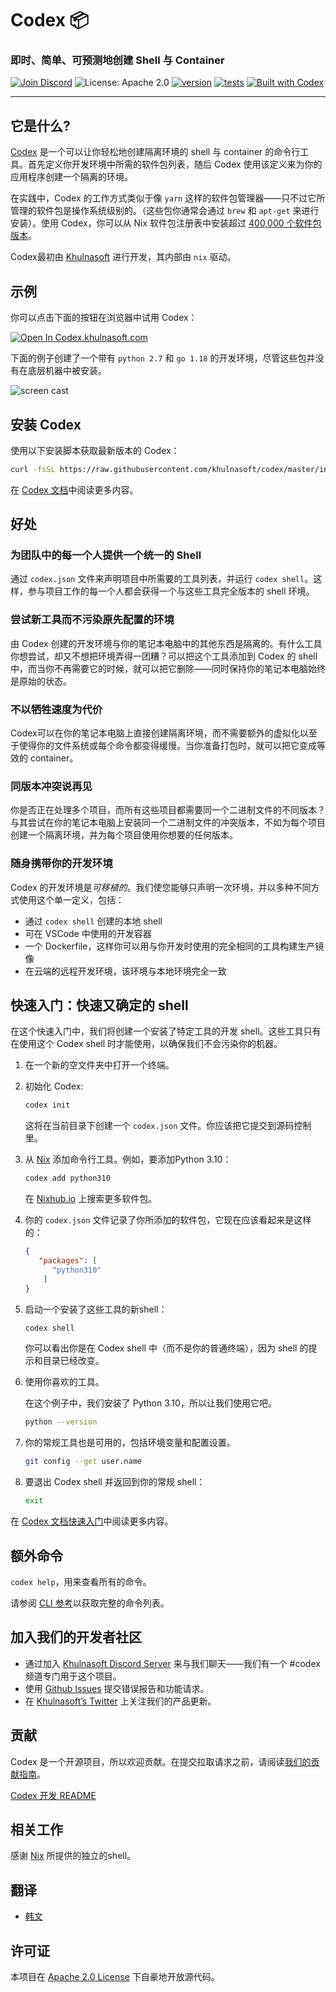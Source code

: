 # Codex 📦

### 即时、简单、可预测地创建 Shell 与 Container

[![Join Discord](https://img.shields.io/discord/903306922852245526?color=7389D8&label=discord&logo=discord&logoColor=ffffff)](https://discord.gg/khulnasoft) ![License: Apache 2.0](https://img.shields.io/github/license/khulnasoft/codex) [![version](https://img.shields.io/github/v/release/khulnasoft/codex?color=green&label=version&sort=semver)](https://github.com/khulnasoft/codex/releases) [![tests](https://github.com/khulnasoft/codex/actions/workflows/cli-post-release.yml/badge.svg)](https://github.com/khulnasoft/codex/actions/workflows/cli-release.yml?branch=main) [![Built with Codex](https://www.khulnasoft/img/codex/shield_galaxy.svg)](https://www.khulnasoft/codex/docs/contributor-quickstart/)

---

## 它是什么?

[Codex](https://www.khulnasoft/codex/) 是一个可以让你轻松地创建隔离环境的 shell 与 container 的命令行工具。首先定义你开发环境中所需的软件包列表，随后 Codex 使用该定义来为你的应用程序创建一个隔离的环境。

在实践中，Codex 的工作方式类似于像 `yarn` 这样的软件包管理器——只不过它所管理的软件包是操作系统级别的。（这些包你通常会通过 `brew` 和 `apt-get` 来进行安装）。使用 Codex，你可以从 Nix 软件包注册表中安装超过 [400,000 个软件包版本]((https://www.nixhub.io))。

Codex最初由 [Khulnasoft](https://www.khulnasoft) 进行开发，其内部由 `nix` 驱动。

## 示例

你可以点击下面的按钮在浏览器中试用 Codex：

[![Open In Codex.khulnasoft.com](https://www.khulnasoft/img/codex/open-in-codex.svg)](https://codex.khulnasoft.com/new)

下面的例子创建了一个带有 `python 2.7` 和 `go 1.18` 的开发环境，尽管这些包并没有在底层机器中被安装。

![screen cast](https://user-images.githubusercontent.com/279789/186491771-6b910175-18ec-4c65-92b0-ed1a91bb15ed.svg)

## 安装 Codex

使用以下安装脚本获取最新版本的 Codex：

```sh
curl -fsSL https://raw.githubusercontent.com/khulnasoft/codex/master/install.sh | bash
```

在 [Codex 文档](https://www.khulnasoft/codex/docs/installing_codex/)中阅读更多内容。

## 好处

### 为团队中的每一个人提供一个统一的 Shell

通过 `codex.json` 文件来声明项目中所需要的工具列表，并运行 `codex shell`。这样，参与项目工作的每一个人都会获得一个与这些工具完全版本的 shell 环境。

### 尝试新工具而不污染原先配置的环境

由 Codex 创建的开发环境与你的笔记本电脑中的其他东西是隔离的。有什么工具你想尝试，却又不想把环境弄得一团糟？可以把这个工具添加到 Codex 的 shell 中，而当你不再需要它的时候，就可以把它删除——同时保持你的笔记本电脑始终是原始的状态。

### 不以牺牲速度为代价

Codex可以在你的笔记本电脑上直接创建隔离环境，而不需要额外的虚拟化以至于使得你的文件系统或每个命令都变得缓慢。当你准备打包时，就可以把它变成等效的 container。

### 同版本冲突说再见

你是否正在处理多个项目，而所有这些项目都需要同一个二进制文件的不同版本？与其尝试在你的笔记本电脑上安装同一个二进制文件的冲突版本，不如为每个项目创建一个隔离环境，并为每个项目使用你想要的任何版本。

### 随身携带你的开发环境

Codex 的开发环境是*可移植的*。我们使您能够只声明一次环境，并以多种不同方式使用这个单一定义，包括：

+ 通过 `codex shell` 创建的本地 shell
+ 可在 VSCode 中使用的开发容器
+ 一个 Dockerfile，这样你可以用与你开发时使用的完全相同的工具构建生产镜像
+ 在云端的远程开发环境，该环境与本地环境完全一致

## 快速入门：快速又确定的 shell

在这个快速入门中，我们将创建一个安装了特定工具的开发 shell。这些工具只有在使用这个 Codex shell 时才能使用，以确保我们不会污染你的机器。

1. 在一个新的空文件夹中打开一个终端。

2. 初始化 Codex:

   ```bash
   codex init
   ```

   这将在当前目录下创建一个 `codex.json` 文件。你应该把它提交到源码控制里。

3. 从 [Nix](https://search.nixos.org/packages) 添加命令行工具。例如，要添加Python 3.10：

   ```bash
   codex add python310
   ```

   在 [Nixhub.io](https://www.nixhub.io) 上搜索更多软件包。
   
4. 你的 `codex.json` 文件记录了你所添加的软件包，它现在应该看起来是这样的：

   ```json
   {
      "packages": [
         "python310"
       ]
   }
   ```

5. 启动一个安装了这些工具的新shell：

   ```bash
   codex shell
   ```

    你可以看出你是在 Codex shell 中（而不是你的普通终端），因为 shell 的提示和目录已经改变。

6. 使用你喜欢的工具。

   在这个例子中，我们安装了 Python 3.10，所以让我们使用它吧。

   ```bash
   python --version
   ```

7. 你的常规工具也是可用的，包括环境变量和配置设置。

   ```bash
   git config --get user.name
   ```

8. 要退出 Codex shell 并返回到你的常规 shell：

   ```bash
   exit
   ```

在 [Codex 文档快速入门](https://www.khulnasoft/codex/docs/quickstart/)中阅读更多内容。

## 额外命令

`codex help`，用来查看所有的命令。

请参阅 [CLI 参考](https://www.khulnasoft/codex/docs/cli_reference/codex/)以获取完整的命令列表。

## 加入我们的开发者社区

+ 通过加入 [Khulnasoft Discord Server](https://discord.gg/khulnasoft) 来与我们聊天——我们有一个 #codex 频道专门用于这个项目。
+ 使用 [Github Issues](https://github.com/khulnasoft/codex/issues) 提交错误报告和功能请求。
+ 在 [Khulnasoft’s Twitter](https://twitter.com/khulnasoft_com) 上关注我们的产品更新。

## 贡献

Codex 是一个开源项目，所以欢迎贡献。在提交拉取请求之前，请阅读[我们的贡献指南](../../CONTRIBUTING.md)。

[Codex 开发 README](../../codex.md)

## 相关工作

感谢 [Nix](https://nixos.org/) 所提供的独立的shell。

## 翻译

+ [韩文](README-ko-KR.md)

## 许可证

本项目在 [Apache 2.0 License](https://github.com/khulnasoft/codex/blob/main/LICENSE) 下自豪地开放源代码。
